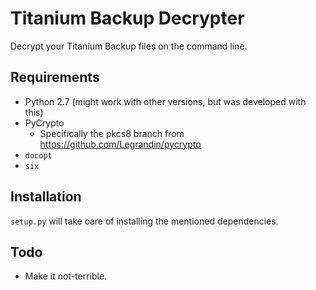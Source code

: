 Titanium Backup Decrypter
=========================

Decrypt your Titanium Backup files on the command line.

Requirements
------------

 * Python 2.7 (might work with other versions, but was developed with this)
 * PyCrypto
   * Specifically the pkcs8 branch from https://github.com/Legrandin/pycrypto
 * `docopt`
 * `six`

Installation
------------

`setup.py` will take care of installing the mentioned dependencies.

Todo
----

 * Make it not-terrible.
